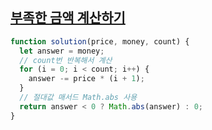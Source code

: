 ## <a href='https://school.programmers.co.kr/learn/courses/30/lessons/82612'>부족한 금액 계산하기</a>

```javascript
function solution(price, money, count) {
  let answer = money;
  // count번 반복해서 계산
  for (i = 0; i < count; i++) {
    answer -= price * (i + 1);
  }
  // 절대값 매서드 Math.abs 사용
  return answer < 0 ? Math.abs(answer) : 0;
}
```
